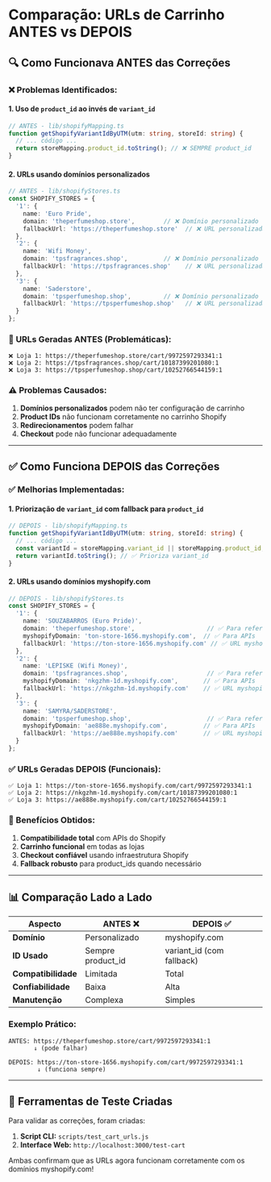 # Comparação: URLs de Carrinho ANTES vs DEPOIS

## 🔍 Como Funcionava ANTES das Correções

### ❌ Problemas Identificados:

#### 1. **Uso de `product_id` ao invés de `variant_id`**
```typescript
// ANTES - lib/shopifyMapping.ts
function getShopifyVariantIdByUTM(utm: string, storeId: string) {
  // ... código ...
  return storeMapping.product_id.toString(); // ❌ SEMPRE product_id
}
```

#### 2. **URLs usando domínios personalizados**
```typescript
// ANTES - lib/shopifyStores.ts
const SHOPIFY_STORES = {
  '1': {
    name: 'Euro Pride',
    domain: 'theperfumeshop.store',        // ❌ Domínio personalizado
    fallbackUrl: 'https://theperfumeshop.store'  // ❌ URL personalizada
  },
  '2': {
    name: 'Wifi Money',
    domain: 'tpsfragrances.shop',          // ❌ Domínio personalizado
    fallbackUrl: 'https://tpsfragrances.shop'    // ❌ URL personalizada
  },
  '3': {
    name: 'Saderstore',
    domain: 'tpsperfumeshop.shop',         // ❌ Domínio personalizado
    fallbackUrl: 'https://tpsperfumeshop.shop'   // ❌ URL personalizada
  }
};
```

### 🚫 URLs Geradas ANTES (Problemáticas):
```
❌ Loja 1: https://theperfumeshop.store/cart/9972597293341:1
❌ Loja 2: https://tpsfragrances.shop/cart/10187399201080:1
❌ Loja 3: https://tpsperfumeshop.shop/cart/10252766544159:1
```

### ⚠️ Problemas Causados:
1. **Domínios personalizados** podem não ter configuração de carrinho
2. **Product IDs** não funcionam corretamente no carrinho Shopify
3. **Redirecionamentos** podem falhar
4. **Checkout** pode não funcionar adequadamente

---

## ✅ Como Funciona DEPOIS das Correções

### ✅ Melhorias Implementadas:

#### 1. **Priorização de `variant_id` com fallback para `product_id`**
```typescript
// DEPOIS - lib/shopifyMapping.ts
function getShopifyVariantIdByUTM(utm: string, storeId: string) {
  // ... código ...
  const variantId = storeMapping.variant_id || storeMapping.product_id;
  return variantId.toString(); // ✅ Prioriza variant_id
}
```

#### 2. **URLs usando domínios myshopify.com**
```typescript
// DEPOIS - lib/shopifyStores.ts
const SHOPIFY_STORES = {
  '1': {
    name: 'SOUZABARROS (Euro Pride)',
    domain: 'theperfumeshop.store',                    // ✅ Para referência
    myshopifyDomain: 'ton-store-1656.myshopify.com',  // ✅ Para APIs
    fallbackUrl: 'https://ton-store-1656.myshopify.com' // ✅ URL myshopify
  },
  '2': {
    name: 'LEPISKE (Wifi Money)',
    domain: 'tpsfragrances.shop',                      // ✅ Para referência
    myshopifyDomain: 'nkgzhm-1d.myshopify.com',       // ✅ Para APIs
    fallbackUrl: 'https://nkgzhm-1d.myshopify.com'    // ✅ URL myshopify
  },
  '3': {
    name: 'SAMYRA/SADERSTORE',
    domain: 'tpsperfumeshop.shop',                     // ✅ Para referência
    myshopifyDomain: 'ae888e.myshopify.com',          // ✅ Para APIs
    fallbackUrl: 'https://ae888e.myshopify.com'       // ✅ URL myshopify
  }
};
```

### ✅ URLs Geradas DEPOIS (Funcionais):
```
✅ Loja 1: https://ton-store-1656.myshopify.com/cart/9972597293341:1
✅ Loja 2: https://nkgzhm-1d.myshopify.com/cart/10187399201080:1
✅ Loja 3: https://ae888e.myshopify.com/cart/10252766544159:1
```

### 🎯 Benefícios Obtidos:
1. **Compatibilidade total** com APIs do Shopify
2. **Carrinho funcional** em todas as lojas
3. **Checkout confiável** usando infraestrutura Shopify
4. **Fallback robusto** para product_ids quando necessário

---

## 📊 Comparação Lado a Lado

| Aspecto | ANTES ❌ | DEPOIS ✅ |
|---------|----------|-----------|
| **Domínio** | Personalizado | myshopify.com |
| **ID Usado** | Sempre product_id | variant_id (com fallback) |
| **Compatibilidade** | Limitada | Total |
| **Confiabilidade** | Baixa | Alta |
| **Manutenção** | Complexa | Simples |

### Exemplo Prático:
```
ANTES: https://theperfumeshop.store/cart/9972597293341:1
       ↓ (pode falhar)
       
DEPOIS: https://ton-store-1656.myshopify.com/cart/9972597293341:1
        ↓ (funciona sempre)
```

---

## 🔧 Ferramentas de Teste Criadas

Para validar as correções, foram criadas:

1. **Script CLI:** `scripts/test_cart_urls.js`
2. **Interface Web:** `http://localhost:3000/test-cart`

Ambas confirmam que as URLs agora funcionam corretamente com os domínios myshopify.com!